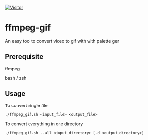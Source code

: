 [![Visitor](https://visitor-badge.laobi.icu/badge?page_id=danrynr.ffmpeg-gif)](https://github.com/danrynr/ffmpeg-gif)

# ffmpeg-gif
An easy tool to convert video to gif with with palette gen

## Prerequisite
ffmpeg

bash / zsh

## Usage
To convert single file

`./ffmpeg_gif.sh <input_file> <output_file>`

To convert everything in one directory

`./ffmpeg_gif.sh --all <input_directory> [-d <output_directory>]`
